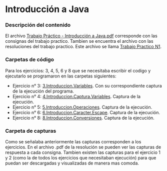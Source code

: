 # Introducción a Java

### Descripción del contenido

El archivo [Trabajo Práctico - Introducción a Java.pdf](https://github.com/AIT-4/UTN-TUPaD-P2/blob/main/01%20-%20Introducci%C3%B3n%20a%20Java/Trabajo%20Pr%C3%A1ctico%20-%20Introducci%C3%B3n%20a%20Java.pdf) corresponde con las consignas del trabajo practico. Tambien se encuentra el archivo 
con las resoluciones del trabajo practico. Este archivo se llama [Trabajo Practico N1](https://github.com/AIT-4/UTN-TUPaD-P2/blob/main/01%20-%20Introducci%C3%B3n%20a%20Java/Trabajo%20Practico%20N1.pdf).

### Carpetas de código

Para los ejercicios: 3, 4, 5, 6 y 8 que se necesitaba escribir el codigo y ejecutarlo se programaron en las carpetas siguientes:
- Ejercicio n° 3: [3.Introduccion.Variables](https://github.com/AIT-4/UTN-TUPaD-P2/blob/main/01%20-%20Introducci%C3%B3n%20a%20Java/3.Introduccion.Variables/src/pkg3/introduccion/variables/IntroduccionVariables.java). Con su correspondiente captura de la ejecución del programa.
- Ejercicio n° 4: [4.Introduccion.Captura.Variables](https://github.com/AIT-4/UTN-TUPaD-P2/blob/main/01%20-%20Introducci%C3%B3n%20a%20Java/4.Introduccion.Captura.Variables/src/pkg4/introduccion/captura/variables/IntroduccionCapturaVariables.java). Captura de la ejecución.
- Ejercicio n° 5: [5.Introduccion.Operaciones](https://github.com/AIT-4/UTN-TUPaD-P2/blob/main/01%20-%20Introducci%C3%B3n%20a%20Java/5.Introduccion.Operaciones/src/pkg5/introduccion/operaciones/IntroduccionOperaciones.java). Captura de la ejecución.
- Ejercicio n° 6: [6.Introduccion.Caracter.Escape](https://github.com/AIT-4/UTN-TUPaD-P2/blob/main/01%20-%20Introducci%C3%B3n%20a%20Java/6.Introduccion.Caracter.Escape/src/pkg6/introduccion/caracter/escape/IntroduccionCaracterEscape.java). Captura de la ejecución.
- Ejercicio n° 8: [8.Introduccion.Conversiones](). Captura de la ejecución.

### Carpeta de capturas

Como se señalaba anteriormente las capturas corresponden a los ejercicios. En el archivo .pdf de la resolución se pueden ver las capturas de respuesta a cada consigna. Tambien existen las capturas para el ejercicio 1 y 2 (como la de todos los ejercicios que necesitaban ejecución) para que puedan ser descargadas y visualizadas de manera mas comoda.